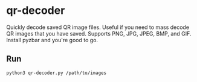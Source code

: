 # qr-decoder
Quickly decode saved QR image files. Useful if you need to mass decode QR images that you have saved. Supports PNG, JPG, JPEG, BMP, and GIF. Install pyzbar and you're good to go.
## Run
`python3 qr-decoder.py /path/to/images`
